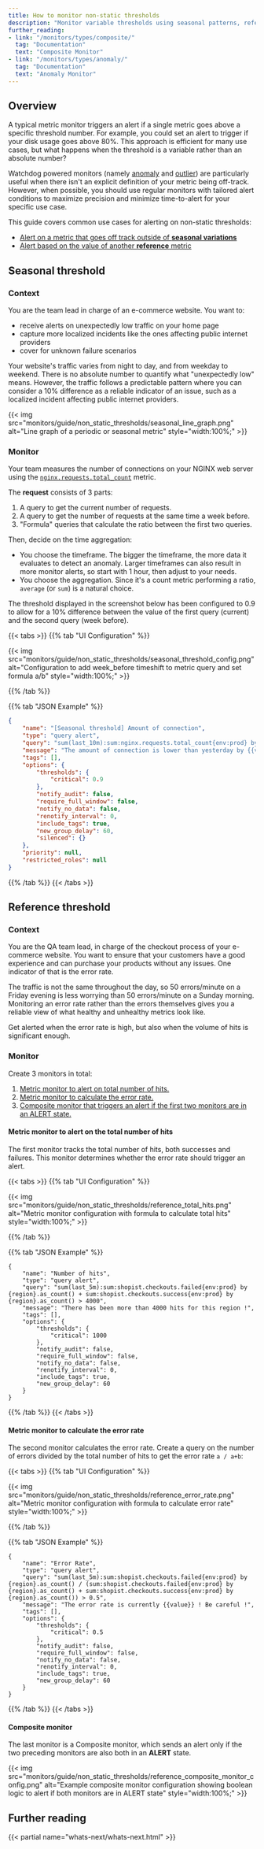 ```yaml
---
title: How to monitor non-static thresholds
description: "Monitor variable thresholds using seasonal patterns, reference metrics, and composite monitors for dynamic alerting scenarios."
further_reading:
- link: "/monitors/types/composite/"
  tag: "Documentation"
  text: "Composite Monitor"
- link: "/monitors/types/anomaly/"
  tag: "Documentation"
  text: "Anomaly Monitor"
---
```


## Overview

A typical metric monitor triggers an alert if a single metric goes above a specific threshold number. For example, you could set an alert to trigger if your disk usage goes above 80%. This approach is efficient for many use cases, but what happens when the threshold is a variable rather than an absolute number?

Watchdog powered monitors (namely [anomaly][1] and [outlier][2]) are particularly useful when there isn't an explicit definition of your metric being off-track. However, when possible, you should use regular monitors with tailored alert conditions to maximize precision and minimize time-to-alert for your specific use case.

This guide covers common use cases for alerting on non-static thresholds:
  - [Alert on a metric that goes off track outside of **seasonal variations**](#seasonal-threshold) 
  - [Alert based on the value of another **reference** metric](#reference-threshold)

## Seasonal threshold

### Context

You are the team lead in charge of an e-commerce website. You want to: 
- receive alerts on unexpectedly low traffic on your home page 
- capture more localized incidents like the ones affecting public internet providers
- cover for unknown failure scenarios

Your website's traffic varies from night to day, and from weekday to weekend. There is no absolute number to quantify what "unexpectedly low" means. However, the traffic follows a predictable pattern where you can consider a 10% difference as a reliable indicator of an issue, such as a localized incident affecting public internet providers.

{{< img src="monitors/guide/non_static_thresholds/seasonal_line_graph.png" alt="Line graph of a periodic or seasonal metric" style="width:100%;" >}}

### Monitor

Your team measures the number of connections on your NGINX web server using the [`nginx.requests.total_count`][3] metric.

The **request** consists of 3 parts: 
1. A query to get the current number of requests.
2. A query to get the number of requests at the same time a week before.
3. "Formula" queries that calculate the ratio between the first two queries.

Then, decide on the time aggregation:
- You choose the timeframe. The bigger the timeframe, the more data it evaluates to detect an anomaly. Larger timeframes can also result in more monitor alerts, so start with 1 hour, then adjust to your needs. 
- You choose the aggregation. Since it's a count metric performing a ratio, `average` (or `sum`) is a natural choice.

The threshold displayed in the screenshot below has been configured to 0.9 to allow for a 10% difference between the value of the first query (current) and the second query (week before).

{{< tabs >}}
{{% tab "UI Configuration" %}}

{{< img src="monitors/guide/non_static_thresholds/seasonal_threshold_config.png" alt="Configuration to add week_before timeshift to metric query and set formula a/b" style="width:100%;" >}}

{{% /tab %}}

{{% tab "JSON Example" %}}
``` json
{
	"name": "[Seasonal threshold] Amount of connection",
	"type": "query alert",
	"query": "sum(last_10m):sum:nginx.requests.total_count{env:prod} by {datacenter} / week_before(sum:nginx.requests.total_count{env:prod} by {datacenter}) <= 0.9",
	"message": "The amount of connection is lower than yesterday by {{value}} !",
	"tags": [],
	"options": {
		"thresholds": {
			"critical": 0.9
		},
		"notify_audit": false,
		"require_full_window": false,
		"notify_no_data": false,
		"renotify_interval": 0,
		"include_tags": true,
		"new_group_delay": 60,
		"silenced": {}
	},
	"priority": null,
	"restricted_roles": null
}
```
{{% /tab %}}
{{< /tabs >}}

## Reference threshold

### Context
You are the QA team lead, in charge of the checkout process of your e-commerce website. You want to ensure that your customers have a good experience and can purchase your products without any issues. One indicator of that is the error rate.

The traffic is not the same throughout the day, so 50 errors/minute on a Friday evening is less worrying than 50 errors/minute on a Sunday morning. Monitoring an error rate rather than the errors themselves gives you a reliable view of what healthy and unhealthy metrics look like.

Get alerted when the error rate is high, but also when the volume of hits is significant enough.

### Monitor

Create 3 monitors in total:
1. [Metric monitor to alert on total number of hits.](#metric-monitor-to-alert-on-the-total-number-of-hits)
1. [Metric monitor to calculate the error rate.](#metric-monitor-to-calculate-the-error-rate)
1. [Composite monitor that triggers an alert if the first two monitors are in an ALERT state.](#composite-monitor)

#### Metric monitor to alert on the total number of hits

The first monitor tracks the total number of hits, both successes and failures. This monitor determines whether the error rate should trigger an alert.

{{< tabs >}}
{{% tab "UI Configuration" %}}

{{< img src="monitors/guide/non_static_thresholds/reference_total_hits.png" alt="Metric monitor configuration with formula to calculate total hits" style="width:100%;" >}}

{{% /tab %}}

{{% tab "JSON Example" %}}
```
{
	"name": "Number of hits",
	"type": "query alert",
	"query": "sum(last_5m):sum:shopist.checkouts.failed{env:prod} by {region}.as_count() + sum:shopist.checkouts.success{env:prod} by {region}.as_count() > 4000",
	"message": "There has been more than 4000 hits for this region !",
	"tags": [],
	"options": {
		"thresholds": {
			"critical": 1000
		},
		"notify_audit": false,
		"require_full_window": false,
		"notify_no_data": false,
		"renotify_interval": 0,
		"include_tags": true,
		"new_group_delay": 60
	}
}

```
{{% /tab %}}
{{< /tabs >}}

#### Metric monitor to calculate the error rate

The second monitor calculates the error rate. Create a query on the number of errors divided by the total number of hits to get the error rate `a / a+b`:

{{< tabs >}}
{{% tab "UI Configuration" %}}

{{< img src="monitors/guide/non_static_thresholds/reference_error_rate.png" alt="Metric monitor configuration with formula to calculate error rate" style="width:100%;" >}}

{{% /tab %}}

{{% tab "JSON Example" %}}
```
{
	"name": "Error Rate",
	"type": "query alert",
	"query": "sum(last_5m):sum:shopist.checkouts.failed{env:prod} by {region}.as_count() / (sum:shopist.checkouts.failed{env:prod} by {region}.as_count() + sum:shopist.checkouts.success{env:prod} by {region}.as_count()) > 0.5",
	"message": "The error rate is currently {{value}} ! Be careful !",
	"tags": [],
	"options": {
		"thresholds": {
			"critical": 0.5
		},
		"notify_audit": false,
		"require_full_window": false,
		"notify_no_data": false,
		"renotify_interval": 0,
		"include_tags": true,
		"new_group_delay": 60
	}
}

```

{{% /tab %}}
{{< /tabs >}}


#### Composite monitor

The last monitor is a Composite monitor, which sends an alert only if the two preceding monitors are also both in an **ALERT** state. 

{{< img src="monitors/guide/non_static_thresholds/reference_composite_monitor_config.png" alt="Example composite monitor configuration showing boolean logic to alert if both monitors are in ALERT state" style="width:100%;" >}}

## Further reading

{{< partial name="whats-next/whats-next.html" >}}

[1]: /monitors/types/anomaly/
[2]: /monitors/types/outlier/
[3]: /integrations/nginx/?tab=host#data-collected
[4]: /account_management/billing/usage_metrics/#types-of-usage
[5]: /logs/log_configuration/logs_to_metrics/#logs-usage-metrics
